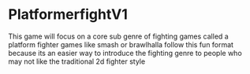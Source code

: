 # PlatformerfightV1
This game will focus on a core sub genre of fighting games called a platform fighter games like smash or brawlhalla follow this fun format because its an easier way to introduce the fighting genre to people who may not like the traditional 2d fighter style 
